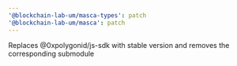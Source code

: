 ```yaml
---
'@blockchain-lab-um/masca-types': patch
'@blockchain-lab-um/masca': patch
---
```


Replaces @0xpolygonid/js-sdk with stable version and removes the corresponding submodule

